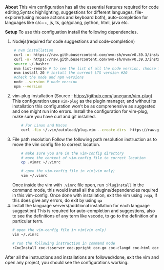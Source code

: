 **About**
This vim configuration has all the essential features required for code editing,Syntax highlighting, suggestions for different languages, file-explorer(using mouse actions and keyboard both),  auto-completion for languages like c/c++, js, ts, go/golang, python, html, java etc.

**Setup**
To use this configuation install the following dependencies.
1. Nodejs(required for code suggestions and code-completion)
```bash
    # nvm installation
    curl -o- https://raw.githubusercontent.com/nvm-sh/nvm/v0.39.3/install.sh
    curl -o- https://raw.githubusercontent.com/nvm-sh/nvm/v0.39.3/install.sh | bash
    source ~/.bashrc
    nvm list-remote # to see the list of all the node version, choose the LTS version, currently it is 20
    nvm install 20 # install the current LTS version #20
    #check the node and npm versions
    node --version # node version
    npm --version
```
2. vim-plug installation (Source : https://github.com/junegunn/vim-plug)
    This configuration uses `vim-plug` as the plugin manager, and without its installation this configuration won't be as comprehensive as suggested and one might run into errors.
    Install the configuration for vim-plug, make sure you have curl and git installed.
    ```bash
        # For Linux and Macos
        curl -fLo ~/.vim/autoload/plug.vim --create-dirs  https://raw.githubusercontent.com/junegunn/vim-plug/master/plug.vim
    ```
3. File path resolution
    Follow the following path resolution instruction as to move the vim config file to correct location.
    ```bash
        # make sure you are in the vim-config directory
        # move the content of vim-config file to correct location
        cp .vimrc ~/.vimrc

        # open the vim-config file in vim(vim only)
        vim ~/.vimrc
    ```
    Once inside the vim with `.vimrc` file open, run `:PlugInstall` in the command mode, this would install all the plugins/dependencies required in this vim-config. Once done with installation, exit the vim using `:wqa`, if this does give any errors, do exit by using `qa`
4. Install the language servers(additional installation for each language suggestion)
    This is required for auto-completion and suggestions, also to see the definitions of any term like vscode, to go to the definition of a particular term.
    ```bash
    # open the vim-config file in vim(vim only)
    vim ~/.vimrc

    # run the following instruction in command mode
    :CocInstall coc-tsserver coc-pyright coc-go coc-clangd coc-html coc-css coc-json coc-vimlsp coc-emmet coc-sql coc-sh coc-yaml coc-docker coc-eslint coc-prettier coc-java
    ```
After all the instructions and installations are followed/done, exit the vim and open any project, you should see the configurations working.
